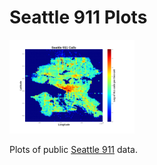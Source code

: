 # Seattle 911 Plots

<img src=images/seattle_911_hexlog.png style="width: 200px;"/>

Plots of public [Seattle 911](https://data.seattle.gov/Public-Safety/Seattle-Police-Department-911-Incident-Response/3k2p-39jp/data) data.  
